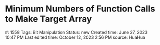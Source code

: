 # Minimum Numbers of Function Calls to Make Target Array

#: 1558
Tags: Bit Manipulation
Status: new
Created time: June 27, 2023 10:47 PM
Last edited time: October 12, 2023 2:56 PM
source: HuaHua